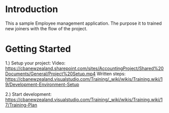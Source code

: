 # Introduction 
This a sample Employee management application. The purpose it to trained new joiners with
the flow of the project.

# Getting Started
 1.) Setup your project:
     Video: https://cbanewzealand.sharepoint.com/sites/AccountingProject/Shared%20Documents/General/Project%20Setup.mp4
     Written steps: https://cbanewzealand.visualstudio.com/Training/_wiki/wikis/Training.wiki/19/Development-Environment-Setup
 
 2.) Start development:
   https://cbanewzealand.visualstudio.com/Training/_wiki/wikis/Training.wiki/17/Training-Plan
